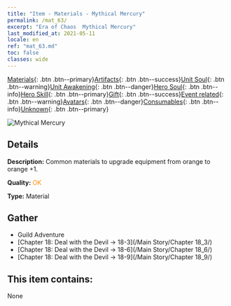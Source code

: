 ```yaml
---
title: "Item - Materials - Mythical Mercury"
permalink: /mat_63/
excerpt: "Era of Chaos  Mythical Mercury"
last_modified_at: 2021-05-11
locale: en
ref: "mat_63.md"
toc: false
classes: wide
---
```

 [Materials](/Items/){: .btn .btn--primary}[Artifacts](/Items/Artifacts/){: .btn .btn--success}[Unit Soul](/Items/UnitSoul/){: .btn .btn--warning}[Unit Awakening](/Items/UnitAwakening/){: .btn .btn--danger}[Hero Soul](/Items/HeroSoul/){: .btn .btn--info}[Hero Skill](/Items/HeroSkill/){: .btn .btn--primary}[Gift](/Items/Gift/){: .btn .btn--success}[Event related](/Items/Events/){: .btn .btn--warning}[Avatars](/Items/Avatars/){: .btn .btn--danger}[Consumables](/Items/Consumables/){: .btn .btn--info}[Unknown](/Items/Unknown/){: .btn .btn--primary}

 ![Mythical Mercury](/images/t/i_cailiao_shuiyin3.png)

## Details
 **Description:** Common materials to upgrade equipment from orange to orange +1.

 **Quality:** <span style="color: #FF8C00">OK</span>

 **Type:** Material

## Gather

*    Guild Adventure 
*    [Chapter 18: Deal with the Devil -> 18-3](/Main Story/Chapter 18_3/) 
*    [Chapter 18: Deal with the Devil -> 18-6](/Main Story/Chapter 18_6/) 
*    [Chapter 18: Deal with the Devil -> 18-9](/Main Story/Chapter 18_9/) 

## This item contains:

  None

